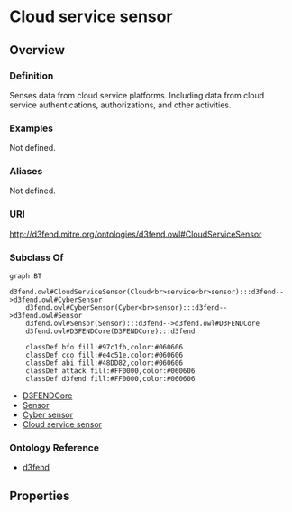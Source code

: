 # Cloud service sensor

## Overview

### Definition
Senses data from cloud service platforms. Including data from cloud service  authentications, authorizations, and other activities.

### Examples
Not defined.

### Aliases
Not defined.

### URI
http://d3fend.mitre.org/ontologies/d3fend.owl#CloudServiceSensor

### Subclass Of
```mermaid
graph BT
    d3fend.owl#CloudServiceSensor(Cloud<br>service<br>sensor):::d3fend-->d3fend.owl#CyberSensor
    d3fend.owl#CyberSensor(Cyber<br>sensor):::d3fend-->d3fend.owl#Sensor
    d3fend.owl#Sensor(Sensor):::d3fend-->d3fend.owl#D3FENDCore
    d3fend.owl#D3FENDCore(D3FENDCore):::d3fend
    
    classDef bfo fill:#97c1fb,color:#060606
    classDef cco fill:#e4c51e,color:#060606
    classDef abi fill:#48DD82,color:#060606
    classDef attack fill:#FF0000,color:#060606
    classDef d3fend fill:#FF0000,color:#060606
```

- [D3FENDCore](/docs/ontology/reference/model/D3FENDCore/D3FENDCore.md)
- [Sensor](/docs/ontology/reference/model/D3FENDCore/Sensor/Sensor.md)
- [Cyber sensor](/docs/ontology/reference/model/D3FENDCore/Sensor/Cyber%20sensor/Cyber%20sensor.md)
- [Cloud service sensor](/docs/ontology/reference/model/D3FENDCore/Sensor/Cyber%20sensor/Cloud%20service%20sensor/Cloud%20service%20sensor.md)


### Ontology Reference
- [d3fend](http://d3fend.mitre.org/ontologies/d3fend.owl#)

## Properties

